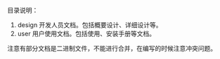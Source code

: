 目录说明：

1. design 开发人员文档。包括概要设计、详细设计等。
2. user 用户使用文档。包括使用、安装手册等文档。

注意有部分文档是二进制文件，不能进行合并，在编写的时候注意冲突问题。